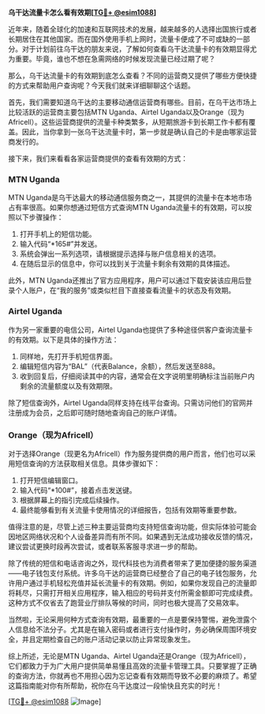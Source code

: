 **乌干达流量卡怎么看有效期[[TG💪+ @esim1088](https://t.me/s/esim1088)]**

近年来，随着全球化的加速和互联网技术的发展，越来越多的人选择出国旅行或者长期居住在其他国家。而在国外使用手机上网时，流量卡便成了不可或缺的一部分。对于计划前往乌干达的朋友来说，了解如何查看乌干达流量卡的有效期显得尤为重要。毕竟，谁也不想在急需网络的时候发现流量已经过期了呢？

那么，乌干达流量卡的有效期到底怎么查看？不同的运营商又提供了哪些方便快捷的方式来帮助用户查询呢？今天我们就来详细聊聊这个话题。

首先，我们需要知道乌干达的主要移动通信运营商有哪些。目前，在乌干达市场上比较活跃的运营商主要包括MTN Uganda、Airtel Uganda以及Orange（现为Africell）。这些运营商提供的流量卡种类繁多，从短期旅游卡到长期工作卡都有覆盖。因此，当你拿到一张乌干达流量卡时，第一步就是确认自己的卡是由哪家运营商发行的。

接下来，我们来看看各家运营商提供的查看有效期的方式：

### MTN Uganda

MTN Uganda是乌干达最大的移动通信服务商之一，其提供的流量卡在本地市场占有率很高。如果你想通过短信方式查询MTN Uganda流量卡的有效期，可以按照以下步骤操作：

1. 打开手机上的短信功能。
2. 输入代码“*165#”并发送。
3. 系统会弹出一系列选项，请根据提示选择与账户信息相关的选项。
4. 在随后显示的信息中，你可以找到关于流量卡剩余有效期的具体描述。

此外，MTN Uganda还推出了官方应用程序，用户可以通过下载安装该应用后登录个人账户，在“我的服务”或类似栏目下直接查看流量卡的状态及有效期。

### Airtel Uganda

作为另一家重要的电信公司，Airtel Uganda也提供了多种途径供客户查询流量卡的有效期。以下是具体的操作方法：

1. 同样地，先打开手机短信界面。
2. 编辑短信内容为“BAL”（代表Balance，余额），然后发送至888。
3. 收到回复后，仔细阅读其中的内容，通常会在文字说明里明确标注当前账户内剩余的流量额度以及有效期限。

除了短信查询外，Airtel Uganda同样支持在线平台查询。只需访问他们的官网并注册成为会员，之后即可随时随地查询自己的账户详情。

### Orange（现为Africell）

对于选择Orange（现更名为Africell）作为服务提供商的用户而言，他们也可以采用短信查询的方法获取相关信息。具体步骤如下：

1. 打开短信编辑窗口。
2. 输入代码“*100#”，接着点击发送键。
3. 根据屏幕上的指引完成后续操作。
4. 最终能够看到有关流量卡使用情况的详细报告，包括有效期等重要参数。

值得注意的是，尽管上述三种主要运营商均支持短信查询功能，但实际体验可能会因地区网络状况和个人设备差异而有所不同。如果遇到无法成功接收反馈的情况，建议尝试更换时段再次尝试，或者联系客服寻求进一步的帮助。

除了传统的短信和电话咨询之外，现代科技也为消费者带来了更加便捷的服务渠道——电子钱包支付系统。许多乌干达的运营商已经整合了自己的电子钱包服务，允许用户通过手机轻松充值并延长流量卡的有效期。例如，如果你发现自己的流量即将耗尽，只需打开相关应用程序，输入相应的号码并支付所需金额即可完成续费。这种方式不仅省去了跑营业厅排队等候的时间，同时也极大提高了交易效率。

当然啦，无论采用何种方式查询有效期，最重要的一点是要保持警惕，避免泄露个人信息给不法分子。尤其是在输入密码或者进行支付操作时，务必确保周围环境安全，并且定期检查自己的账户活动记录以防止异常现象发生。

综上所述，无论是MTN Uganda、Airtel Uganda还是Orange（现为Africell），它们都致力于为广大用户提供简单易懂且高效的流量卡管理工具。只要掌握了正确的查询方法，你就再也不用担心因为忘记查看有效期而导致不必要的麻烦了。希望这篇指南能对你有所帮助，祝你在乌干达度过一段愉快且充实的时光！

[[TG💪+ @esim1088](https://t.me/s/esim1088) ![Image](https://i.postimg.cc/4NQfJmqS/Snipaste-2025-05-13-00-14-12.png)]
